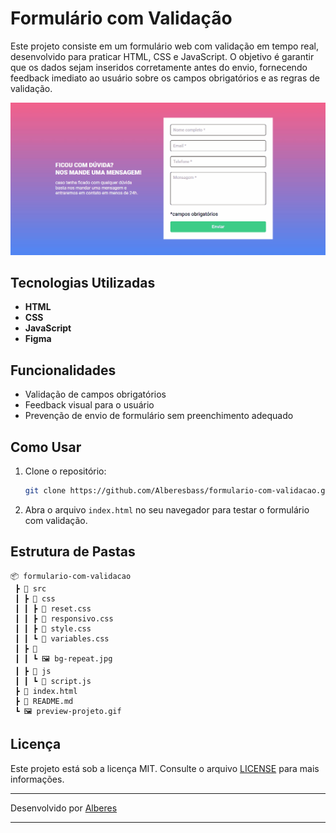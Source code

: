 # Formulário com Validação

Este projeto consiste em um formulário web com validação em tempo real, desenvolvido para praticar HTML, CSS e JavaScript. O objetivo é garantir que os dados sejam inseridos corretamente antes do envio, fornecendo feedback imediato ao usuário sobre os campos obrigatórios e as regras de validação.

<img src="./preview-projeto.gif" alt="gif da tela do projeto">

## Tecnologias Utilizadas

- **HTML**
- **CSS**
- **JavaScript**
- **Figma**

## Funcionalidades

- Validação de campos obrigatórios
- Feedback visual para o usuário
- Prevenção de envio de formulário sem preenchimento adequado

## Como Usar

1. Clone o repositório:

   ```bash
   git clone https://github.com/Alberesbass/formulario-com-validacao.git
   ```

2. Abra o arquivo `index.html` no seu navegador para testar o formulário com validação.

## Estrutura de Pastas

```
📦 formulario-com-validacao
 ┣ 📂 src
 ┃ ┣ 📂 css
 ┃ ┃ ┣ 📜 reset.css
 ┃ ┃ ┣ 📜 responsivo.css
 ┃ ┃ ┣ 📜 style.css
 ┃ ┃ ┗ 📜 variables.css
 ┃ ┣ 📂  
 ┃ ┃ ┗ 🖼️ bg-repeat.jpg
 ┃ ┣ 📂 js
 ┃ ┃ ┗ 📜 script.js
 ┣ 📜 index.html
 ┣ 📜 README.md
 ┗ 🖼️ preview-projeto.gif
```

## Licença

Este projeto está sob a licença MIT. Consulte o arquivo [LICENSE](./LICENSE) para mais informações.

---

Desenvolvido por [Alberes](https://github.com/Alberesbass)

---
